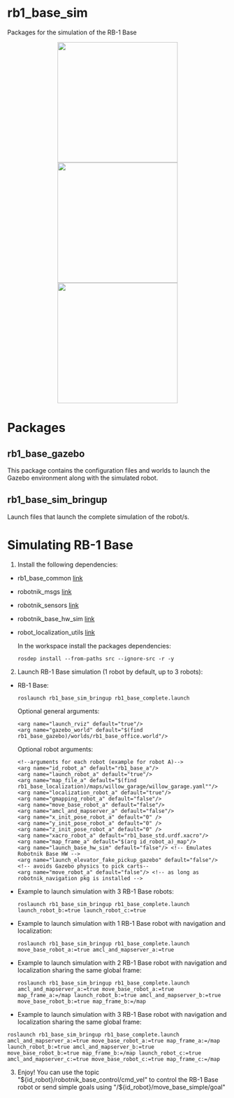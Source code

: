 rb1_base_sim
=============

Packages for the simulation of the RB-1 Base

<p align="center">
  <img src="https://www.roscomponents.com/760-big_default/rb-1-base.jpg" width="275" />
  <img src="  https://www.roscomponents.com/761-thickbox_default/rb-1-base.jpg
" width="275" />
  <img src="https://www.roscomponents.com/759-thickbox_default/rb-1-base.jpg" width="275" />
</p>


<h1> Packages </h1>

<h2>rb1_base_gazebo</h2>

This package contains the configuration files and worlds to launch the Gazebo environment along with the simulated robot.

<h2>rb1_base_sim_bringup</h2>

Launch files that launch the complete simulation of the robot/s.



<h1>Simulating RB-1 Base</h1>

1. Install the following dependencies:
  - rb1_base_common [link](https://github.com/RobotnikAutomation/rb1_base_common)
  - robotnik_msgs [link](https://github.com/RobotnikAutomation/robotnik_msgs)
  - robotnik_sensors [link](https://github.com/RobotnikAutomation/robotnik_sensors)
  - robotnik_base_hw_sim [link](https://github.com/RobotnikAutomation/robotnik_base_hw_sim)
  - robot_localization_utils [link](https://github.com/RobotnikAutomation/robot_localization_utils)

    In the workspace install the packages dependencies:
    ```
    rosdep install --from-paths src --ignore-src -r -y
    ```  

2. Launch RB-1 Base simulation (1 robot by default, up to 3 robots): <br>
- RB-1 Base: <br>
  ```
  roslaunch rb1_base_sim_bringup rb1_base_complete.launch
  ```

  Optional general arguments:
  ```
  <arg name="launch_rviz" default="true"/>
  <arg name="gazebo_world" default="$(find rb1_base_gazebo)/worlds/rb1_base_office.world"/>

  ```
  Optional robot arguments:
  ```
  <!--arguments for each robot (example for robot A)-->
  <arg name="id_robot_a" default="rb1_base_a"/>
  <arg name="launch_robot_a" default="true"/>
  <arg name="map_file_a" default="$(find rb1_base_localization)/maps/willow_garage/willow_garage.yaml""/>
  <arg name="localization_robot_a" default="true"/>
  <arg name="gmapping_robot_a" default="false"/>
  <arg name="move_base_robot_a" default="false"/>
  <arg name="amcl_and_mapserver_a" default="false"/>
  <arg name="x_init_pose_robot_a" default="0" />
  <arg name="y_init_pose_robot_a" default="0" />
  <arg name="z_init_pose_robot_a" default="0" />
  <arg name="xacro_robot_a" default="rb1_base_std.urdf.xacro"/>
  <arg name="map_frame_a" default="$(arg id_robot_a)_map"/>
  <arg name="launch_base_hw_sim" default="false"/> <!-- Emulates Robotnik Base HW -->
  <arg name="launch_elevator_fake_pickup_gazebo" default="false"/> <!-- avoids Gazebo physics to pick carts--
  <arg name="move_robot_a" default="false"/> <!-- as long as robotnik_navigation pkg is installed -->
  ```
- Example to launch simulation with 3 RB-1 Base robots:
  ```
  roslaunch rb1_base_sim_bringup rb1_base_complete.launch launch_robot_b:=true launch_robot_c:=true
  ```
- Example to launch simulation with 1 RB-1 Base robot with navigation and localization:
  ```
  roslaunch rb1_base_sim_bringup rb1_base_complete.launch move_base_robot_a:=true amcl_and_mapserver_a:=true
  ```
- Example to launch simulation with 2 RB-1 Base robot with navigation and localization sharing the same global frame:
  ```
  roslaunch rb1_base_sim_bringup rb1_base_complete.launch amcl_and_mapserver_a:=true move_base_robot_a:=true map_frame_a:=/map launch_robot_b:=true amcl_and_mapserver_b:=true move_base_robot_b:=true map_frame_b:=/map
  ```
- Example to launch simulation with 3 RB-1 Base robot with navigation and localization sharing the same global frame:
```
roslaunch rb1_base_sim_bringup rb1_base_complete.launch amcl_and_mapserver_a:=true move_base_robot_a:=true map_frame_a:=/map launch_robot_b:=true amcl_and_mapserver_b:=true move_base_robot_b:=true map_frame_b:=/map launch_robot_c:=true amcl_and_mapserver_c:=true move_base_robot_c:=true map_frame_c:=/map
```
3. Enjoy! You can use the topic "${id_robot}/robotnik_base_control/cmd_vel" to control the RB-1 Base robot or send simple goals using "/${id_robot}/move_base_simple/goal"
